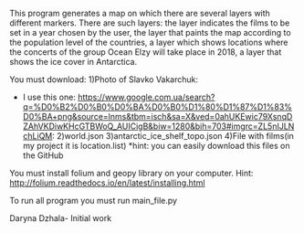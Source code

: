 
This program generates a map on which there are several layers with different markers. There are such layers: the
layer indicates the films to be set in a year chosen by the user, the layer that paints the map according to the
population level of the countries, a layer which shows locations where the concerts of the group Ocean Elzy will take
place in 2018, a layer that shows the ice cover in Antarctica.

You must download:
1)Photo of Slavko Vakarchuk:
- I use this one: https://www.google.com.ua/search?q=%D0%B2%D0%B0%D0%BA%D0%B0%D1%80%D1%87%D1%83%D0%BA+png&source=lnms&tbm=isch&sa=X&ved=0ahUKEwic79XsnqDZAhVKDiwKHcGTBWoQ_AUICigB&biw=1280&bih=703#imgrc=ZL5nIJLNchLiQM:
2)world.json
3)antarctic_ice_shelf_topo.json
4)File with films(in my project it is location.list)
*hint: you can easily download this files on the GitHub

You must install folium and geopy library on your computer. Hint: http://folium.readthedocs.io/en/latest/installing.html

To run all program you must run main_file.py

Daryna Dzhala- Initial work
